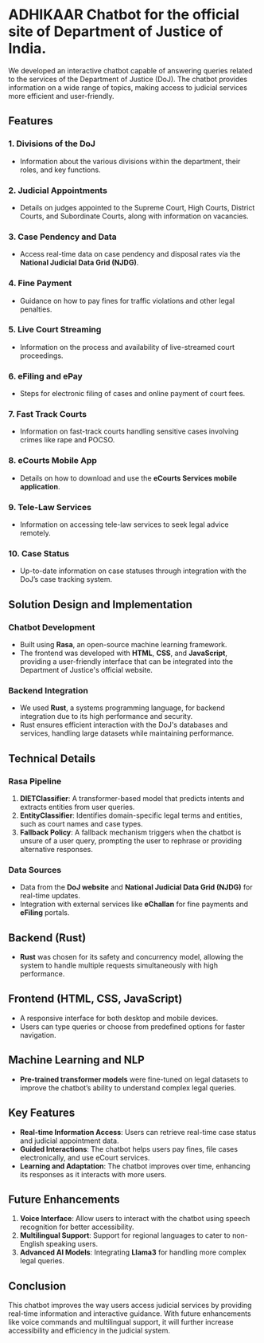 # ADHIKAAR Chatbot for the official site of Department of Justice of India.
We developed an interactive chatbot capable of answering queries related to the services of the Department of Justice (DoJ). The chatbot provides information on a wide range of topics, making access to judicial services more efficient and user-friendly.

## Features

### 1. Divisions of the DoJ
- Information about the various divisions within the department, their roles, and key functions.

### 2. Judicial Appointments
- Details on judges appointed to the Supreme Court, High Courts, District Courts, and Subordinate Courts, along with information on vacancies.

### 3. Case Pendency and Data
- Access real-time data on case pendency and disposal rates via the **National Judicial Data Grid (NJDG)**.

### 4. Fine Payment
- Guidance on how to pay fines for traffic violations and other legal penalties.

### 5. Live Court Streaming
- Information on the process and availability of live-streamed court proceedings.

### 6. eFiling and ePay
- Steps for electronic filing of cases and online payment of court fees.

### 7. Fast Track Courts
- Information on fast-track courts handling sensitive cases involving crimes like rape and POCSO.

### 8. eCourts Mobile App
- Details on how to download and use the **eCourts Services mobile application**.

### 9. Tele-Law Services
- Information on accessing tele-law services to seek legal advice remotely.

### 10. Case Status
- Up-to-date information on case statuses through integration with the DoJ’s case tracking system.

## Solution Design and Implementation

### Chatbot Development
- Built using **Rasa**, an open-source machine learning framework.
- The frontend was developed with **HTML**, **CSS**, and **JavaScript**, providing a user-friendly interface that can be integrated into the Department of Justice's official website.

### Backend Integration
- We used **Rust**, a systems programming language, for backend integration due to its high performance and security.
- Rust ensures efficient interaction with the DoJ's databases and services, handling large datasets while maintaining performance.

## Technical Details

### Rasa Pipeline
1. **DIETClassifier**: A transformer-based model that predicts intents and extracts entities from user queries.
2. **EntityClassifier**: Identifies domain-specific legal terms and entities, such as court names and case types.
3. **Fallback Policy**: A fallback mechanism triggers when the chatbot is unsure of a user query, prompting the user to rephrase or providing alternative responses.

### Data Sources
- Data from the **DoJ website** and **National Judicial Data Grid (NJDG)** for real-time updates.
- Integration with external services like **eChallan** for fine payments and **eFiling** portals.

## Backend (Rust)
- **Rust** was chosen for its safety and concurrency model, allowing the system to handle multiple requests simultaneously with high performance.

## Frontend (HTML, CSS, JavaScript)
- A responsive interface for both desktop and mobile devices.
- Users can type queries or choose from predefined options for faster navigation.

## Machine Learning and NLP
- **Pre-trained transformer models** were fine-tuned on legal datasets to improve the chatbot’s ability to understand complex legal queries.

## Key Features
- **Real-time Information Access**: Users can retrieve real-time case status and judicial appointment data.
- **Guided Interactions**: The chatbot helps users pay fines, file cases electronically, and use eCourt services.
- **Learning and Adaptation**: The chatbot improves over time, enhancing its responses as it interacts with more users.

## Future Enhancements

1. **Voice Interface**: Allow users to interact with the chatbot using speech recognition for better accessibility.
2. **Multilingual Support**: Support for regional languages to cater to non-English speaking users.
3. **Advanced AI Models**: Integrating **Llama3** for handling more complex legal queries.

## Conclusion
This chatbot improves the way users access judicial services by providing real-time information and interactive guidance. With future enhancements like voice commands and multilingual support, it will further increase accessibility and efficiency in the judicial system.
